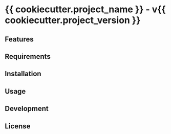 # {{ cookiecutter.project_name }} - v{{ cookiecutter.project_version }}

## Features

## Requirements

## Installation

## Usage

## Development

## License
